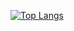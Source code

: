 [![Top Langs](https://github-readme-stats.vercel.app/api/top-langs/?username=bladnoch&layout=compact&theme=synthwave)](https://github.com/anuraghazra/github-readme-stats)

